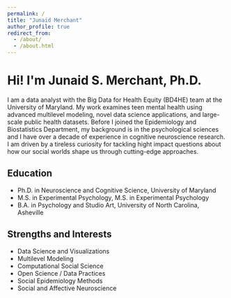 ```yaml
---
permalink: /
title: "Junaid Merchant"
author_profile: true
redirect_from: 
  - /about/
  - /about.html
---
```


Hi! I'm Junaid S. Merchant, Ph.D.
==============

I am a data analyst with the Big Data for Health Equity (BD4HE) team at the University of Maryland. My work examines teen mental health using advanced multilevel modeling, novel data science applications, and large-scale public health datasets. Before I joined the Epidemiology and Biostatistics Department, my background is in the psychological sciences and I have over a decade of experience in cognitive neuroscience research. I am driven by a tireless curiosity for tackling hight impact questions about how our social worlds shape us through cutting-edge approaches. 


## Education 
* Ph.D. in Neuroscience and Cognitive Science, University of Maryland
* M.S. in Experimental Psychology, M.S. in Experimental Psychology
* B.A. in Psychology and Studio Art, University of North Carolina, Asheville 



## Strengths and Interests
* Data Science and Visualizations      
* Multilevel Modeling                  
* Computational Social Science         
* Open Science / Data Practices        
* Social Epidemiology Methods          
* Social and Affective Neuroscience

